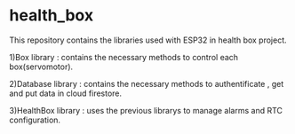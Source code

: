 # health_box
This repository contains the libraries used with ESP32 in health box project.

1)Box library : contains the necessary methods to control each box(servomotor).

2)Database library : contains the necessary methods to authentificate , get and put data in cloud firestore.

3)HealthBox library : uses the previous librarys to manage alarms and RTC configuration.
